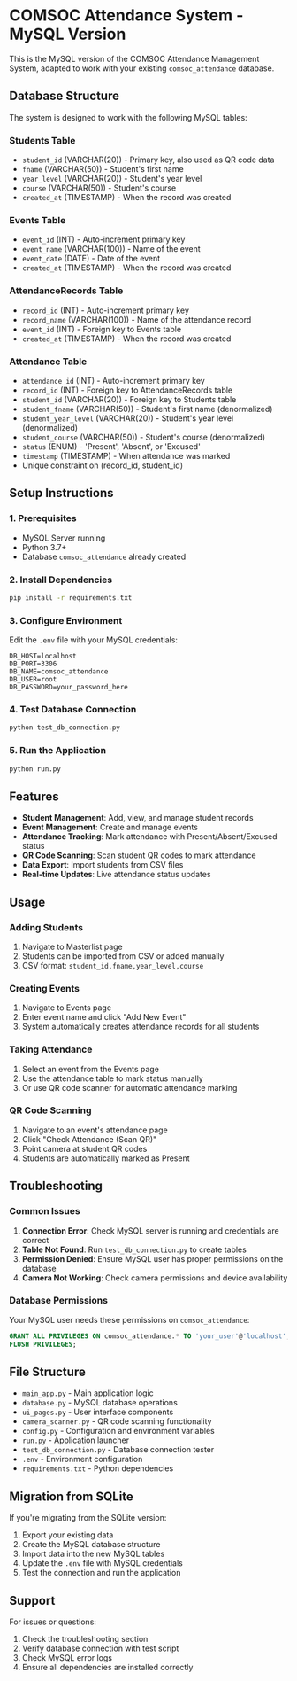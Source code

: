 # COMSOC Attendance System - MySQL Version

This is the MySQL version of the COMSOC Attendance Management System, adapted to work with your existing `comsoc_attendance` database.

## Database Structure

The system is designed to work with the following MySQL tables:

### Students Table
- `student_id` (VARCHAR(20)) - Primary key, also used as QR code data
- `fname` (VARCHAR(50)) - Student's first name
- `year_level` (VARCHAR(20)) - Student's year level
- `course` (VARCHAR(50)) - Student's course
- `created_at` (TIMESTAMP) - When the record was created

### Events Table
- `event_id` (INT) - Auto-increment primary key
- `event_name` (VARCHAR(100)) - Name of the event
- `event_date` (DATE) - Date of the event
- `created_at` (TIMESTAMP) - When the record was created

### AttendanceRecords Table
- `record_id` (INT) - Auto-increment primary key
- `record_name` (VARCHAR(100)) - Name of the attendance record
- `event_id` (INT) - Foreign key to Events table
- `created_at` (TIMESTAMP) - When the record was created

### Attendance Table
- `attendance_id` (INT) - Auto-increment primary key
- `record_id` (INT) - Foreign key to AttendanceRecords table
- `student_id` (VARCHAR(20)) - Foreign key to Students table
- `student_fname` (VARCHAR(50)) - Student's first name (denormalized)
- `student_year_level` (VARCHAR(20)) - Student's year level (denormalized)
- `student_course` (VARCHAR(50)) - Student's course (denormalized)
- `status` (ENUM) - 'Present', 'Absent', or 'Excused'
- `timestamp` (TIMESTAMP) - When attendance was marked
- Unique constraint on (record_id, student_id)

## Setup Instructions

### 1. Prerequisites
- MySQL Server running
- Python 3.7+
- Database `comsoc_attendance` already created

### 2. Install Dependencies
```bash
pip install -r requirements.txt
```

### 3. Configure Environment
Edit the `.env` file with your MySQL credentials:
```env
DB_HOST=localhost
DB_PORT=3306
DB_NAME=comsoc_attendance
DB_USER=root
DB_PASSWORD=your_password_here
```

### 4. Test Database Connection
```bash
python test_db_connection.py
```

### 5. Run the Application
```bash
python run.py
```

## Features

- **Student Management**: Add, view, and manage student records
- **Event Management**: Create and manage events
- **Attendance Tracking**: Mark attendance with Present/Absent/Excused status
- **QR Code Scanning**: Scan student QR codes to mark attendance
- **Data Export**: Import students from CSV files
- **Real-time Updates**: Live attendance status updates

## Usage

### Adding Students
1. Navigate to Masterlist page
2. Students can be imported from CSV or added manually
3. CSV format: `student_id,fname,year_level,course`

### Creating Events
1. Navigate to Events page
2. Enter event name and click "Add New Event"
3. System automatically creates attendance records for all students

### Taking Attendance
1. Select an event from the Events page
2. Use the attendance table to mark status manually
3. Or use QR code scanner for automatic attendance marking

### QR Code Scanning
1. Navigate to an event's attendance page
2. Click "Check Attendance (Scan QR)"
3. Point camera at student QR codes
4. Students are automatically marked as Present

## Troubleshooting

### Common Issues

1. **Connection Error**: Check MySQL server is running and credentials are correct
2. **Table Not Found**: Run `test_db_connection.py` to create tables
3. **Permission Denied**: Ensure MySQL user has proper permissions on the database
4. **Camera Not Working**: Check camera permissions and device availability

### Database Permissions
Your MySQL user needs these permissions on `comsoc_attendance`:
```sql
GRANT ALL PRIVILEGES ON comsoc_attendance.* TO 'your_user'@'localhost';
FLUSH PRIVILEGES;
```

## File Structure

- `main_app.py` - Main application logic
- `database.py` - MySQL database operations
- `ui_pages.py` - User interface components
- `camera_scanner.py` - QR code scanning functionality
- `config.py` - Configuration and environment variables
- `run.py` - Application launcher
- `test_db_connection.py` - Database connection tester
- `.env` - Environment configuration
- `requirements.txt` - Python dependencies

## Migration from SQLite

If you're migrating from the SQLite version:
1. Export your existing data
2. Create the MySQL database structure
3. Import data into the new MySQL tables
4. Update the `.env` file with MySQL credentials
5. Test the connection and run the application

## Support

For issues or questions:
1. Check the troubleshooting section
2. Verify database connection with test script
3. Check MySQL error logs
4. Ensure all dependencies are installed correctly
